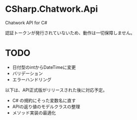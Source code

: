 CSharp.Chatwork.Api
===================

Chatwork API for C#

認証トークンが発行されていないため、動作は一切保障しません。

TODO
===================
- 日付型のintからDateTimeに変更
- バリデーション
- エラーハンドリング

以下は、API正式版がリリースされた後に対応予定。
- C# の規約にそった変数名に直す
- APIの返り値のモデルクラスの整理
- メソッド実装の最適化

